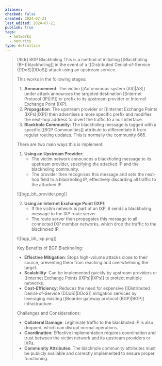 ```yaml
---
aliases: 
checked: false
created: 2024-07-21
last_edited: 2024-07-21
publish: true
tags:
  - networks
  - security
type: definition
---
```

>[!tldr] BGP Blackholing
>This is a method of initiating [[Blackholing (BH)|blackholing]] in the event of a [[Distributed Denial-of-Service (DDoS)|DDoS]] attack using an upstream service.
>
>This works in the following stages:
>1. **Announcement**: The victim [[Autonomous system (AS)|AS]] under attack announces the targeted destination [[Internet Protocol (IP)|IP]] or prefix to its upstream provider or Internet Exchange Point (IXP).
>2. **Propagation**: The upstream provider or [[Internet Exchange Points (IXPs)|IXP]] then advertises a more specific prefix and modifies the next-hop address to divert the traffic to a null interface.
>3. **Blackhole Community**: The blackholing message is tagged with a specific [[BGP Communities]] attribute to differentiate it from regular routing updates. This is normally the community 666.
>
>There are two main ways this is implement.
>
>1. **Using an Upstream Provider**:
>    - The victim network announces a blackholing message to its upstream provider, specifying the attacked IP and the blackholing community.
>    - The provider then recognises this message and sets the next-hop field to a blackholing IP, effectively discarding all traffic to the attacked IP.
>    
>![[bgp_bh_provider.png]] 
>
>2. **Using an Internet Exchange Point (IXP)**:  
>    - If the victim network is part of an IXP, it sends a blackholing message to the IXP route server.
>    - The route server then propagates this message to all connected IXP member networks, which drop the traffic to the blackholed IP.
> 
>![[bgp_bh_ixp.png]]
>
>Key Benefits of BGP Blackholing:
>- **Effective Mitigation**: Stops high-volume attacks close to their source, preventing them from reaching and overwhelming the target.
>- **Scalability**: Can be implemented quickly by upstream providers or [[Internet Exchange Points (IXPs)|IXPs]] to protect multiple networks.
>- **Cost-Efficiency**: Reduces the need for expensive [[Distributed Denial-of-Service (DDoS)|DDoS]] mitigation services by leveraging existing [[Boarder gateway protocol (BGP)|BGP]] infrastructure.
>
>Challenges and Considerations:
>
>- **Collateral Damage**: Legitimate traffic to the blackholed IP is also dropped, which can disrupt normal operations.
>- **Coordination**: Effective implementation requires coordination and trust between the victim network and its upstream providers or IXPs.
>- **Community Attributes**: The blackhole community attributes must be publicly available and correctly implemented to ensure proper functioning.

